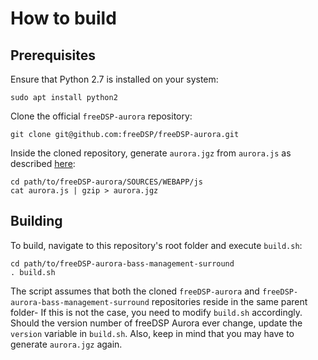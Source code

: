 # How to build

## Prerequisites

Ensure that Python 2.7 is installed on your system:

```(shell)
sudo apt install python2
```

Clone the official `freeDSP-aurora` repository:

```(shell)
git clone git@github.com:freeDSP/freeDSP-aurora.git
```

Inside the cloned repository, generate `aurora.jgz` from `aurora.js` as described [here](https://github.com/freeDSP/freeDSP-aurora/blob/master/SOURCES/WEBAPP/js/README.md):

```(shell)
cd path/to/freeDSP-aurora/SOURCES/WEBAPP/js
cat aurora.js | gzip > aurora.jgz
```

## Building

To build, navigate to this repository's root folder and execute `build.sh`:

```(shell)
cd path/to/freeDSP-aurora-bass-management-surround
. build.sh
```

The script assumes that both the cloned `freeDSP-aurora` and `freeDSP-aurora-bass-management-surround` repositories reside in the same parent folder- If this is not the case, you need to modify `build.sh` accordingly. Should the version number of freeDSP Aurora ever change, update the `version` variable in `build.sh`. Also, keep in mind that you may have to generate `aurora.jgz` again.
